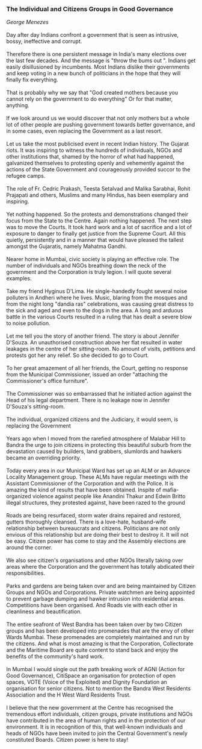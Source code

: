 ### The Individual and Citizens Groups in Good Governance

*George Menezes*\
\
Day after day Indians confront a government that is seen as intrusive,
bossy, ineffective and corrupt.\
\
Therefore there is one persistent message in India\'s many elections
over the last few decades. And the message is \"throw the bums out \".
Indians get easily disillusioned by incumbents. Most Indians dislike
their governments and keep voting in a new bunch of politicians in the
hope that they will finally fix everything.\
\
That is probably why we say that \"God created mothers because you
cannot rely on the government to do everything\" Or for that matter,
anything.\
\
If we look around us we would discover that not only mothers but a whole
lot of other people are pushing government towards better governance,
and in some cases, even replacing the Government as a last resort.\
\
Let us take the most publicised event in recent Indian history. The
Gujarat riots. It was inspiring to witness the hundreds of individuals,
NGOs and other institutions that, shamed by the horror of what had
happened, galvanized themselves to protesting openly and vehemently
against the actions of the State Government and courageously provided
succor to the refugee camps.\
\
The role of Fr. Cedric Prakash, Teesta Setalvad and Malika Sarabhai,
Rohit Prajapati and others, Muslims and many Hindus, has been exemplary
and inspiring.\
\
Yet nothing happened. So the protests and demonstrations changed their
focus from the State to the Centre. Again nothing happened. The next
step was to move the Courts. It took hard work and a lot of sacrifice
and a lot of exposure to danger to finally get justice from the Supreme
Court. All this quietly, persistently and in a manner that would have
pleased the tallest amongst the Gujaratis, namely Mahatma Gandhi.\
\
Nearer home in Mumbai, civic society is playing an effective role. The
number of individuals and NGOs breathing down the neck of the government
and the Corporation is truly legion. I will quote several examples.\
\
Take my friend Hyginus D\'Lima. He single-handedly fought several noise
polluters in Andheri where he lives. Music, blaring from the mosques and
from the night long \"dandia ras" celebrations, was causing great
distress to the sick and aged and even to the dogs in the area. A long
and arduous battle in the various Courts resulted in a ruling that has
dealt a severe blow to noise pollution.\
\
Let me tell you the story of another friend. The story is about Jennifer
D\'Souza. An unauthorised construction above her flat resulted in water
leakages in the centre of her sitting-room. No amount of visits,
petitions and protests got her any relief. So she decided to go to
Court.\
\
To her great amazement of all her friends, the Court, getting no
response from the Municipal Commissioner, issued an order \"attaching
the Commissioner\'s office furniture\".\
\
The Commissioner was so embarrassed that he initiated action against the
Head of his legal department. There is no leakage now in Jennifer
D\'Souza\'s sitting-room.\
\
The individual, organized citizens and the Judiciary, it would seem, is
replacing the Government\
\
Years ago when I moved from the rarefied atmosphere of Malabar Hill to
Bandra the urge to join citizens in protecting this beautiful suburb
from the devastation caused by builders, land grabbers, slumlords and
hawkers became an overriding priority.\
\
Today every area in our Municipal Ward has set up an ALM or an Advance
Locality Management group. These ALMs have regular meetings with the
Assistant Commissioner of the Corporation and with the Police. It is
amazing the kind of results that have been obtained. Inspite of
mafia-organized violence against people like Anandini Thakur and Edwin
Britto illegal structures, they protested against, have been razed to
the ground\
\
Roads are being resurfaced, storm water drains repaired and restored,
gutters thoroughly cleansed. There is a love-hate, husband-wife
relationship between bureaucrats and citizens. Politicians are not only
envious of this relationship but are doing their best to destroy it. It
will not be easy. Citizen power has come to stay and the Assembly
elections are around the corner.\
\
We also see citizen\'s organisations and other NGOs literally taking
over areas where the Corporation and the government has totally
abdicated their responsibilities.\
\
Parks and gardens are being taken over and are being maintained by
Citizen Groups and NGOs and Corporations. Private watchmen are being
appointed to prevent garbage dumping and hawker intrusion into
residential areas. Competitions have been organised. And Roads vie with
each other in cleanliness and beautification.\
\
The entire seafront of West Bandra has been taken over by two Citizen
groups and has been developed into promenades that are the envy of other
Wards Mumbai. These promenades are completely maintained and run by the
citizens. And what is most amazing is that the Corporation, Collectorate
and the Maritime Board are quite content to stand back and enjoy the
benefits of the community\'s hard work.\
\
In Mumbai I would single out the path breaking work of AGNI (Action for
Good Governance), CitiSpace an organisation for protection of open
spaces, VOTE (Voice of the Exploited) and Dignity Foundation an
organisation for senior citizens. Not to mention the Bandra West
Residents Association and the H West Ward Residents Trust.\
\
I believe that the new government at the Centre has recognised the
tremendous effort individuals, citizen groups, private institutions and
NGOs have contributed in the area of human rights and in the protection
of our environment. It is in recognition of this, that well-known
individuals and heads of NGOs have been invited to join the Central
Government\'s newly constituted Boards. Citizen power is here to stay!
